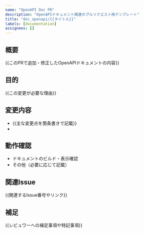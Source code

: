 ```yaml
---
name: "OpenAPI Doc PR"
description: "OpenAPIドキュメント関連のプルリクエスト用テンプレート"
title: "doc_openapi/{{タイトル}}"
labels: [documentation]
assignees: []
---
```


## 概要
{{このPRで追加・修正したOpenAPIドキュメントの内容}}

## 目的
{{この変更が必要な理由}}

## 変更内容
- {{主な変更点を箇条書きで記載}}
-

## 動作確認
- ドキュメントのビルド・表示確認
- その他（必要に応じて記載）

## 関連Issue
{{関連するIssue番号やリンク}}

## 補足
{{レビュワーへの補足事項や特記事項}} 